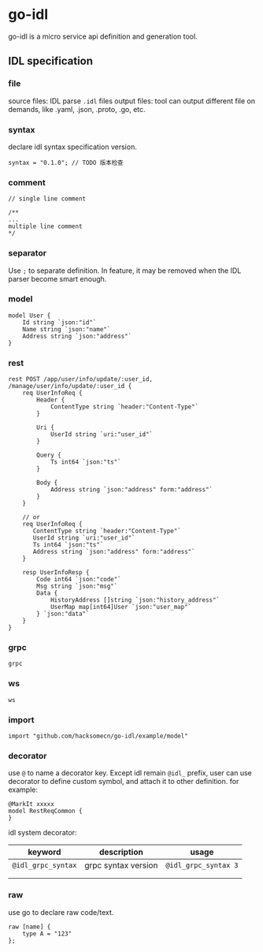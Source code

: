 # go-idl
go-idl is a micro service api definition and generation tool.

## IDL specification
### file
source files: IDL parse `.idl` files
output files: tool can output different file on demands, like .yaml, .json, .proto, .go, etc.

### syntax
declare idl syntax specification version.
```
syntax = "0.1.0"; // TODO 版本检查
```

### comment
```
// single line comment

/**
...
multiple line comment
*/
```

### separator
Use `;` to separate definition. In feature, it may be removed when the IDL parser become smart enough.

### model
```
model User {
    Id string `json:"id"`
    Name string `json:"name"`
    Address string `json:"address"`
}
```

### rest
```
rest POST /app/user/info/update/:user_id, /manage/user/info/update/:user_id {
    req UserInfoReq {
        Header {
            ContentType string `header:"Content-Type"`
        }
        
        Uri {
            UserId string `uri:"user_id"` 
        } 
        
        Query {
            Ts int64 `json:"ts"`
        }
        
        Body {
            Address string `json:"address" form:"address"` 
        }
    }
    
    // or
    req UserInfoReq {
       ContentType string `header:"Content-Type"` 
       UserId string `uri:"user_id"`  
       Ts int64 `json:"ts"`
       Address string `json:"address" form:"address"` 
    }
    
    resp UserInfoResp {
        Code int64 `json:"code"` 
        Msg string `json:"msg"`
        Data {
            HistoryAddress []string `json:"history_address"`
            UserMap map[int64]User `json:"user_map"`
        } `json:"data"`
    }
}
```

### grpc
```
grpc 
```

### ws
```
ws 
```

### import
```
import "github.com/hacksomecn/go-idl/example/model"
```

### decorator
use `@` to name a decorator key. Except idl remain `@idl_` prefix,  user can use decorator to define custom symbol, 
and attach it to other definition.
for example:
```
@MarkIt xxxxx
model RestReqCommon {
}
```

idl system decorator:

| keyword            | description         | usage                |
| ------------------ | ------------------- | -------------------- |
| `@idl_grpc_syntax` | grpc syntax version | `@idl_grpc_syntax 3` |
|                    |                     |                      |
|                    |                     |                      |

### raw
use go to declare raw code/text.
```
raw [name] {
    type A = "123"
};
```
